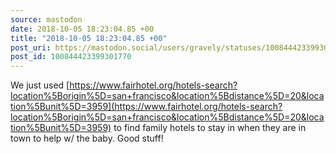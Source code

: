 ```yaml
---
source: mastodon
date: 2018-10-05 18:23:04.85 +00
title: "2018-10-05 18:23:04.85 +00"
post_uri: https://mastodon.social/users/gravely/statuses/100844423399301770
post_id: 100844423399301770
---
```

We just used [https://www.fairhotel.org/hotels-search?location%5Borigin%5D=san+francisco&location%5Bdistance%5D=20&location%5Bunit%5D=3959](https://www.fairhotel.org/hotels-search?location%5Borigin%5D=san+francisco&location%5Bdistance%5D=20&location%5Bunit%5D=3959) to find family hotels to stay in when they are in town to help w/ the baby. Good stuff!


